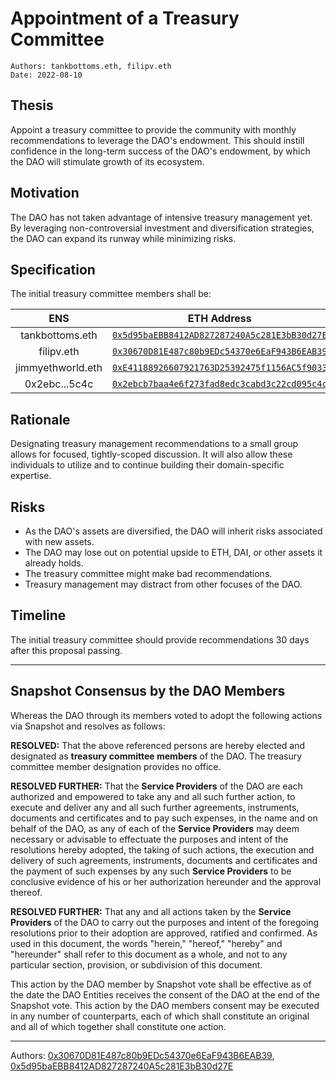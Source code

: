# Appointment of a Treasury Committee

```
Authors: tankbottoms.eth, filipv.eth
Date: 2022-08-10
```

## Thesis

Appoint a treasury committee to provide the community with monthly recommendations to leverage the DAO's endowment. This should instill confidence in the long-term success of the DAO's endowment, by which the DAO will stimulate growth of its ecosystem.

## Motivation

The DAO has not taken advantage of intensive treasury management yet. By leveraging non-controversial investment and diversification strategies, the DAO can expand its runway while minimizing risks.

## Specification

The initial treasury committee members shall be:

|        ENS        |                                                       ETH Address                                                       |
| :---------------: | :---------------------------------------------------------------------------------------------------------------------: |
|  tankbottoms.eth  | [`0x5d95baEBB8412AD827287240A5c281E3bB30d27E`](https://etherscan.io/address/0x5d95baEBB8412AD827287240A5c281E3bB30d27E) |
|    filipv.eth     | [`0x30670D81E487c80b9EDc54370e6EaF943B6EAB39`](https://etherscan.io/address/0x30670D81E487c80b9EDc54370e6EaF943B6EAB39) |
| jimmyethworld.eth | [`0xE41188926607921763D25392475f1156AC5f9033`](https://etherscan.io/address/0xE41188926607921763D25392475f1156AC5f9033) |
|   0x2ebc...5c4c   | [`0x2ebcb7baa4e6f273fad8edc3cabd3c22cd095c4c`](https://etherscan.io/address/0x2ebcb7baa4e6f273fad8edc3cabd3c22cd095c4c) |

## Rationale

Designating treasury management recommendations to a small group allows for focused, tightly-scoped discussion. It will also allow these individuals to utilize and to continue building their domain-specific expertise.

## Risks

- As the DAO's assets are diversified, the DAO will inherit risks associated with new assets.
- The DAO may lose out on potential upside to ETH, DAI, or other assets it already holds.
- The treasury committee might make bad recommendations.
- Treasury management may distract from other focuses of the DAO.

## Timeline

The initial treasury committee should provide recommendations 30 days after this proposal passing.

---

## Snapshot Consensus by the DAO Members

Whereas the DAO through its members voted to adopt the following actions via Snapshot and resolves as follows:

**RESOLVED:** That the above referenced persons are hereby elected and designated as **treasury committee members** of the DAO. The treasury committee member designation provides no office.

**RESOLVED FURTHER:** That the **Service Providers** of the DAO are each authorized and empowered to take any and all such further action, to execute and deliver any and all such further agreements, instruments, documents and certificates and to pay such expenses, in the name and on behalf of the DAO, as any of each of the **Service Providers** may deem necessary or advisable to effectuate the purposes and intent of the resolutions hereby adopted, the taking of such actions, the execution and delivery of such agreements, instruments, documents and certificates and the payment of such expenses by any such **Service Providers** to be conclusive evidence of his or her authorization hereunder and the approval thereof.

**RESOLVED FURTHER:** That any and all actions taken by the **Service Providers** of the DAO to carry out the purposes and intent of the foregoing resolutions prior to their adoption are approved, ratified and confirmed. As used in this document, the words "herein," "hereof," "hereby" and "hereunder" shall refer to this document as a whole, and not to any particular section, provision, or subdivision of this document.

This action by the DAO member by Snapshot vote shall be effective as of the date the DAO Entities receives the consent of the DAO at the end of the Snapshot vote. This action by the DAO members consent may be executed in any number of counterparts, each of which shall constitute an original and all of which together shall constitute one action.

---

Authors: [0x30670D81E487c80b9EDc54370e6EaF943B6EAB39](https://etherscan.io/address/0x30670d81e487c80b9edc54370e6eaf943b6eab39), [0x5d95baEBB8412AD827287240A5c281E3bB30d27E](https://etherscan.io/address/0x5d95baEBB8412AD827287240A5c281E3bB30d27E)
